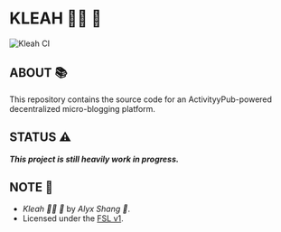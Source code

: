 # KLEAH :genie_woman: :owl:

![Kleah CI](https://github.com/alyxshang/kleah/actions/workflows/kleah.yml/badge.svg)

## ABOUT :books:

This repository contains the source code for an ActivityyPub-powered
decentralized micro-blogging platform.

## STATUS :warning:

***This project is still heavily work in progress.***

## NOTE :scroll:

- *Kleah :genie_woman: :owl:* by *Alyx Shang :black_heart:*.
- Licensed under the [FSL v1](https://github.com/alyxshang/fair-software-license).
